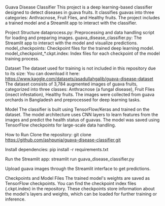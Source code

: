 Guava Disease Classifier
This project is a deep learning-based classifier designed to detect diseases in guava fruits. 
It classifies guavas into three categories: Anthracnose, Fruit Flies, and Healthy fruits. 
The project includes a trained model and a Streamlit app to interact with the classifier.

Project Structure
dataprocess.py: Preprocessing and data handling script for loading and preparing images.
guava_disease_classifier.py: The Streamlit app to interact with the model and visualize predictions.
model_checkpoints: Checkpoint files for the trained deep learning model.
model_checkpoint_*.ckpt.index: Index files for each checkpoint of the model training process.

Dataset
The dataset used for training is not included in this repository due to its size:
You can download it here: https://www.kaggle.com/datasets/asadullahgalib/guava-disease-dataset
The dataset consists of 3,784 augmented images of guava fruits, categorized into three classes:
Anthracnose (a fungal disease),
Fruit Flies (insect infestation),
Healthy fruits.
The images were collected from guava orchards in Bangladesh and preprocessed for deep learning tasks.

Model
The classifier is built using TensorFlow/Keras and trained on the dataset. 
The model architecture uses CNN layers to learn features from the images and predict the health status of guavas.
The model was saved using TensorFlow checkpoints for large-scale data handling.

How to Run
Clone the repository:
git clone https://github.com/ashpunia/guava-disease-classifier.git

Install dependencies:
pip install -r requirements.txt

Run the Streamlit app:
streamlit run guava_disease_classifier.py

Upload guava images through the Streamlit interface to get predictions.

Checkpoints and Model Files
The trained model's weights are saved as TensorFlow checkpoints. 
You can find the checkpoint index files (.ckpt.index) in the repository. 
These checkpoints store information about the model's layers and weights, which can be loaded for further training or inference.
